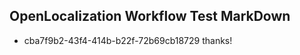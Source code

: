 ## OpenLocalization Workflow Test MarkDown
* cba7f9b2-43f4-414b-b22f-72b69cb18729 thanks!

<!--HONumber=Sep16_HO1-->



